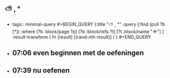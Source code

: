 ## ⛅ , °
- tags:: minimal-query
  #+BEGIN_QUERY 
  {:title "⛅ , °"
   :query [:find (pull ?b [*])
     :where 
       [?b :block/page ?p]
       [?b :block/refs ?t]
       [?t :block/name "☀️"]
   ]
   :result-transform ( fn [result] [(rand-nth result)] )
  }
  #+END_QUERY
- ## 07:06 even beginnen met de oefeningen
- ## 07:39  nu oefenen